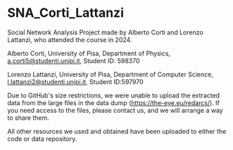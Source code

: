 # SNA_Corti_Lattanzi
Social Network Analysis Project made by Alberto Corti and Lorenzo Lattanzi, who attended the course in 2024.

Alberto Corti, University of Pisa, Department of Physics, a.corti5@studenti.unipi.it, Student ID: 598370

Lorenzo Lattanzi, University of Pisa, Department of Computer Science, l.lattanzi2@studenti.unipi.it, Student ID:597970

Due to GitHub's size restrictions, we were unable to upload the extracted data from the large files in the data dump (https://the-eye.eu/redarcs/). If you need access to the files, please contact us, and we will arrange a way to share them.

All other resources we used and obtained have been uploaded to either the code or data repository.

